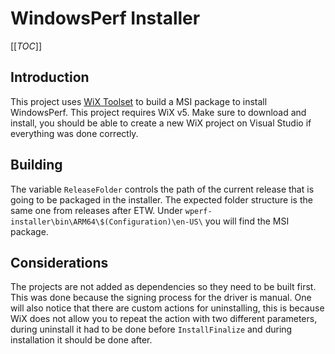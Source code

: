 # WindowsPerf Installer

[[_TOC_]]

## Introduction

This project uses [WiX Toolset](https://wixtoolset.org/) to build a MSI package to install WindowsPerf. This project requires WiX v5. Make sure to download and install, you should be able to create a new WiX project on Visual Studio if everything was done correctly.

## Building

The variable `ReleaseFolder` controls the path of the current release that is going to be packaged in the installer. The expected folder structure is the same one from releases after ETW. Under `wperf-installer\bin\ARM64\$(Configuration)\en-US\` you will find the MSI package.

## Considerations

The projects are not added as dependencies so they need to be built first. This was done because the signing process for the driver is manual. One will also notice that there are custom actions for uninstalling, this is because WiX does not allow you to repeat the action with two different parameters, during uninstall it had to be done before `InstallFinalize` and during installation it should be done after.
